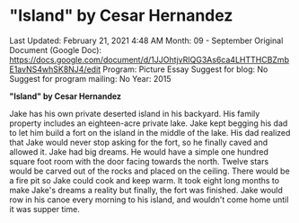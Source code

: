 # "Island" by Cesar Hernandez

Last Updated: February 21, 2021 4:48 AM
Month: 09 - September
Original Document (Google Doc): https://docs.google.com/document/d/1JJOhtjvRIQG3As6ca4LHTTHCBZmbE1avNS4whSK8NJ4/edit
Program: Picture Essay
Suggest for blog: No
Suggest for program mailing: No
Year: 2015

**"Island" by Cesar Hernandez**

Jake has his own private deserted island in his backyard. His family property includes an eighteen-acre private lake. Jake kept begging his dad to let him build a fort on the island in the middle of the lake. His dad realized that Jake would never stop asking for the fort, so he finally caved and allowed it. Jake had big dreams. He would have a simple one hundred square foot room with the door facing towards the north. Twelve stars would be carved out of the rocks and placed on the ceiling. There would be a fire pit so Jake could cook and keep warm. It took eight long months to make Jake's dreams a reality but finally, the fort was finished. Jake would row in his canoe every morning to his island, and wouldn't come home until it was supper time.